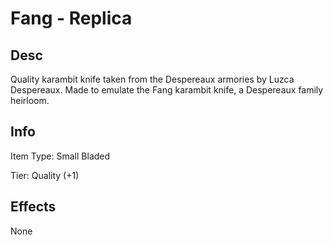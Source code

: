 # Fang - Replica

## Desc

Quality karambit knife taken from the Despereaux armories by Luzca Despereaux. Made to emulate the Fang karambit knife, a Despereaux family heirloom.


## Info

Item Type: Small Bladed

Tier: Quality (+1)


## Effects

None
